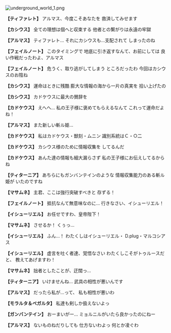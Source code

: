 
![underground_world_1.png](../images/backgrounds/underground_world_1.png)

**【ティファレト】**
アルマス、今度こそあなたを
救済してみせます

**【カシウス】**
全ての理想は個へと収束する
他者との繋がりは永遠の牢獄

**【アルマス】**
ティファレト…
それにカシウスも…支配されて
しまったのね

**【フェイルノート】**
このタイミングで
地底に引き返すなんて、お前にしては
良い作戦だったわよ、アルマス

**【フェイルノート】**
危うく、取り逃がしてしまう
ところだったわ
今回はカシウスのお陰ね

**【カシウス】**
運命はときに残酷
膨大な情報の海から一片の真実を
拾い上げたの

**【カシウス】**
カドケウスに最大の賛辞を

**【カドケウス】**
えへへ…
私の王子様に褒めてもらえるなんて
これって運命だよね！

**【アルマス】**
また新しい斬ル姫…

**【カドケウス】**
私はカドケウス・獣刻・ムニン
識別系統はＣ・○二

**【カドケウス】**
カシウス様のために情報収集を
してるんだ

**【カドケウス】**
あんた達の情報も細大漏らさず
私の王子様にお伝えしてるからね

**【ティターニア】**
あちらにもガンバンテインのような
情報収集能力のある斬ル姫が
いたのですね

**【マサムネ】**
主君、ここは強行突破すべきと
存ずる！

**【フェイルノート】**
抵抗なんて無意味なのに…
行きなさい、イシューリエル！

**【イシューリエル】**
お任せですわ、皇帝陛下！

**【マサムネ】**
させるか！
くぅっ…

**【イシューリエル】**
ふん…！
わたくしはイシューリエル・
D.plug・マルコシアス

**【イシューリエル】**
虚言を吐く者達、覚悟なさい
わたくしこそがトゥルースだと、
教えてあげますわ！

**【マサムネ】**
拙者としたことが、迂闊っ…

**【ティターニア】**
いけませんね…
武具の相性が悪いんです

**【アルマス】**
だったら私が…って、
私も相性が悪いわ

**【モラルタ＆ベガルタ】**
私達も剣しか扱えないよっ

**【ガンバンテイン】**
おーまいがー…
ミョルニルがいたら良かったのにねー

**【アルマス】**
ないものねだりしても
仕方ないわよっ
何とか凌ぐわ